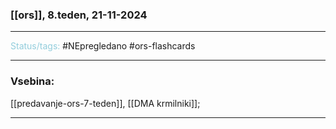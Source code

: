 ### [[ors]], 8.teden, 21-11-2024
---

<font color="#92cddc">Status/tags:</font> #NEpregledano #ors-flashcards 

---

### Vsebina:

[[predavanje-ors-7-teden]], [[DMA krmilniki]];

---
